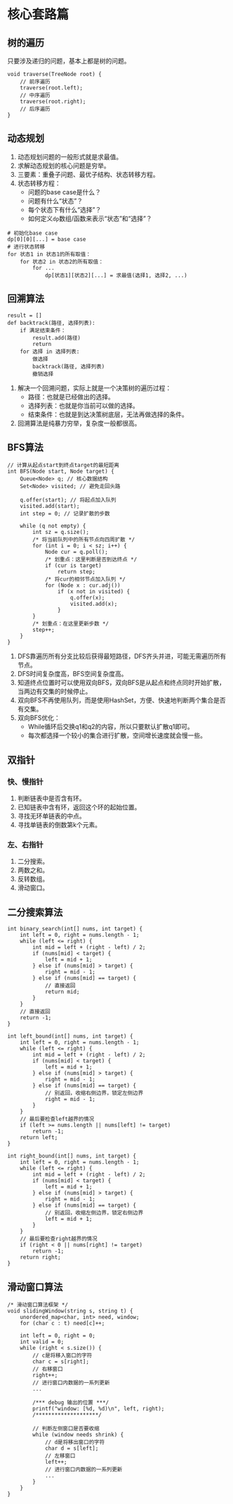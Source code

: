 # 核心套路篇

## 树的遍历

只要涉及递归的问题，基本上都是树的问题。

```
void traverse(TreeNode root) {
    // 前序遍历
    traverse(root.left);
    // 中序遍历
    traverse(root.right);
    // 后序遍历
}
```

## 动态规划

1. 动态规划问题的一般形式就是求最值。
2. 求解动态规划的核心问题是穷举。
3. 三要素：重叠子问题、最优子结构、状态转移方程。
4. 状态转移方程：
    - 问题的base case是什么？
    - 问题有什么“状态”？
    - 每个状态下有什么“选择”？
    - 如何定义`dp`数组/函数来表示“状态”和“选择”？

```
# 初始化base case
dp[0][0][...] = base case
# 进行状态转移
for 状态1 in 状态1的所有取值：
    for 状态2 in 状态2的所有取值：
        for ...
            dp[状态1][状态2][...] = 求最值(选择1, 选择2, ...)
```

## 回溯算法

```
result = []
def backtrack(路径, 选择列表):
    if 满足结束条件：
        result.add(路径)
        return
    for 选择 in 选择列表:
        做选择
        backtrack(路径, 选择列表)
        撤销选择
```

1. 解决一个回溯问题，实际上就是一个决策树的遍历过程：
    - 路径：也就是已经做出的选择。
    - 选择列表：也就是你当前可以做的选择。
    - 结束条件：也就是到达决策树底层，无法再做选择的条件。
2. 回溯算法是纯暴力穷举，复杂度一般都很高。
 
## BFS算法

```
// 计算从起点start到终点target的最短距离
int BFS(Node start, Node target) {
    Queue<Node> q; // 核心数据结构
    Set<Node> visited; // 避免走回头路
    
    q.offer(start); // 将起点加入队列
    visited.add(start);
    int step = 0; // 记录扩散的步数
    
    while (q not empty) {
        int sz = q.size();
        /* 将当前队列中的所有节点向四周扩散 */
        for (int i = 0; i < sz; i++) {
            Node cur = q.poll();
            /* 划重点：这里判断是否到达终点 */
            if (cur is target)
                return step;
            /* 将cur的相邻节点加入队列 */
            for (Node x : cur.adj())
                if (x not in visited) {
                    q.offer(x);
                    visited.add(x);
                }
        }
        /* 划重点：在这里更新步数 */
        step++;
    }
}
```

1. DFS靠遍历所有分支比较后获得最短路径，DFS齐头并进，可能无需遍历所有节点。
2. DFS时间复杂度高，BFS空间复杂度高。
3. 知道终点位置时可以使用双向BFS，双向BFS是从起点和终点同时开始扩散，当两边有交集的时候停止。
4. 双向BFS不再使用队列，而是使用HashSet，方便、快速地判断两个集合是否有交集。
5. 双向BFS优化：
    - While循环后交换q1和q2的内容，所以只要默认扩散q1即可。
    - 每次都选择一个较小的集合进行扩散，空间增长速度就会慢一些。

## 双指针

### 快、慢指针

1. 判断链表中是否含有环。
2. 已知链表中含有环，返回这个环的起始位置。
3. 寻找无环单链表的中点。
4. 寻找单链表的倒数第k个元素。

### 左、右指针

1. 二分搜索。
2. 两数之和。
3. 反转数组。
4. 滑动窗口。

## 二分搜索算法

```
int binary_search(int[] nums, int target) {
    int left = 0, right = nums.length - 1;
    while (left <= right) {
        int mid = left + (right - left) / 2;
        if (nums[mid] < target) {
            left = mid + 1;
        } else if (nums[mid] > target) {
            right = mid - 1;
        } else if (nums[mid] == target) {
            // 直接返回
            return mid;
        }
    }
    // 直接返回
    return -1;
}
```

```
int left_bound(int[] nums, int target) {
    int left = 0, right = nums.length - 1;
    while (left <= right) {
        int mid = left + (right - left) / 2;
        if (nums[mid] < target) {
            left = mid + 1;
        } else if (nums[mid] > target) {
            right = mid - 1;
        } else if (nums[mid] == target) {
            // 别返回，收缩右侧边界，锁定左侧边界
            right = mid - 1;
        }
    }
    // 最后要检查left越界的情况
    if (left >= nums.length || nums[left] != target)
        return -1;
    return left;
}
```

```
int right_bound(int[] nums, int target) {
    int left = 0, right = nums.length - 1;
    while (left <= right) {
        int mid = left + (right - left) / 2;
        if (nums[mid] < target) {
            left = mid + 1;
        } else if (nums[mid] > target) {
            right = mid - 1;
        } else if (nums[mid] == target) {
            // 别返回，收缩左侧边界，锁定右侧边界
            left = mid + 1;
        }
    }
    // 最后要检查right越界的情况
    if (right < 0 || nums[right] != target)
        return -1;
    return right;
}
```

## 滑动窗口算法

```
/* 滑动窗口算法框架 */
void slidingWindow(string s, string t) {
    unordered_map<char, int> need, window;
    for (char c : t) need[c]++;
    
    int left = 0, right = 0;
    int valid = 0;
    while (right < s.size()) {
        // c是将移入窗口的字符
        char c = s[right];
        // 右移窗口
        right++;
        // 进行窗口内数据的一系列更新
        ...
        
        /*** debug 输出的位置 ***/
        printf("window: [%d, %d)\n", left, right);
        /********************/
        
        // 判断左侧窗口是否要收缩
        while (window needs shrink) {
            // d是将移出窗口的字符
            char d = s[left];
            // 左移窗口
            left++;
            // 进行窗口内数据的一系列更新
            ...
        }
    }
}
```